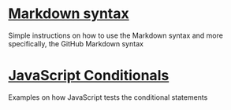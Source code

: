# **[Markdown syntax](index.md)**

Simple instructions on how to use the Markdown syntax and more specifically, the GitHub Markdown syntax  


# **[JavaScript Conditionals](conditionals.md)**

Examples on how JavaScript tests the conditional statements  

